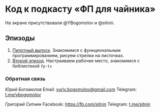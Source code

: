 # Код к подкасту «ФП для чайника»

На экране присутствовали @YBogomolov и @sitnin.

## Эпизоды

1. [Пилотный выпуск](https://www.youtube.com/watch?v=XLknNzYL2ks). Знакомимся с функциональным программированием, рисуем стрелки на листочках.
2. [Второй эпизод](https://www.youtube.com/watch?v=buQMEHBIrCQ). Настраиваем рабочее место, знакомимся с библиотекой `fp-ts`

### Обратная связь
*Юрий Богомолов*
Email: yuriy.bogomolov@gmail.com
Telegram: [t.me/ybogomolov](@ybogomolov)

*Григорий Ситнин*
Facebook: https://fb.com/sitnin
Telegram: [t.me/sitnin](@sitnin)
